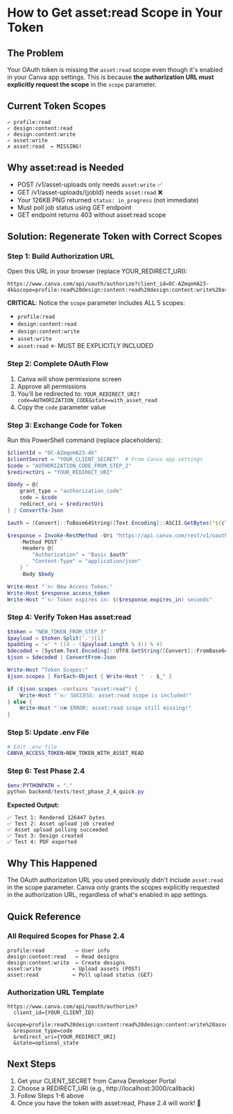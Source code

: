 # How to Get asset:read Scope in Your Token

## The Problem
Your OAuth token is missing the `asset:read` scope even though it's enabled in your Canva app settings. This is because **the authorization URL must explicitly request the scope** in the `scope` parameter.

## Current Token Scopes
```
✓ profile:read
✓ design:content:read
✓ design:content:write
✓ asset:write
✗ asset:read  ← MISSING!
```

## Why asset:read is Needed
- POST /v1/asset-uploads only needs `asset:write` ✅
- GET /v1/asset-uploads/{jobId} needs `asset:read` ❌
- Your 126KB PNG returned `status: in_progress` (not immediate)
- Must poll job status using GET endpoint
- GET endpoint returns 403 without asset:read scope

## Solution: Regenerate Token with Correct Scopes

### Step 1: Build Authorization URL
Open this URL in your browser (replace YOUR_REDIRECT_URI):

```
https://www.canva.com/api/oauth/authorize?client_id=OC-AZmqoHA23-4k&scope=profile:read%20design:content:read%20design:content:write%20asset:write%20asset:read&response_type=code&redirect_uri=YOUR_REDIRECT_URI&state=with_asset_read
```

**CRITICAL**: Notice the `scope` parameter includes ALL 5 scopes:
- `profile:read`
- `design:content:read`
- `design:content:write`
- `asset:write`
- `asset:read` ← MUST BE EXPLICITLY INCLUDED

### Step 2: Complete OAuth Flow
1. Canva will show permissions screen
2. Approve all permissions
3. You'll be redirected to: `YOUR_REDIRECT_URI?code=AUTHORIZATION_CODE&state=with_asset_read`
4. Copy the `code` parameter value

### Step 3: Exchange Code for Token
Run this PowerShell command (replace placeholders):

```powershell
$clientId = "OC-AZmqoHA23-4k"
$clientSecret = "YOUR_CLIENT_SECRET"  # From Canva app settings
$code = "AUTHORIZATION_CODE_FROM_STEP_2"
$redirectUri = "YOUR_REDIRECT_URI"

$body = @{
    grant_type = "authorization_code"
    code = $code
    redirect_uri = $redirectUri
} | ConvertTo-Json

$auth = [Convert]::ToBase64String([Text.Encoding]::ASCII.GetBytes("${clientId}:${clientSecret}"))

$response = Invoke-RestMethod -Uri "https://api.canva.com/rest/v1/oauth/token" `
    -Method POST `
    -Headers @{
        "Authorization" = "Basic $auth"
        "Content-Type" = "application/json"
    } `
    -Body $body

Write-Host "`n✓ New Access Token:"
Write-Host $response.access_token
Write-Host "`n✓ Token expires in: $($response.expires_in) seconds"
```

### Step 4: Verify Token Has asset:read
```powershell
$token = "NEW_TOKEN_FROM_STEP_3"
$payload = $token.Split('.')[1]
$padding = '=' * ((4 - ($payload.Length % 4)) % 4)
$decoded = [System.Text.Encoding]::UTF8.GetString([Convert]::FromBase64String($payload + $padding))
$json = $decoded | ConvertFrom-Json

Write-Host "Token Scopes:"
$json.scopes | ForEach-Object { Write-Host "  - $_" }

if ($json.scopes -contains "asset:read") {
    Write-Host "`n✅ SUCCESS: asset:read scope is included!"
} else {
    Write-Host "`n❌ ERROR: asset:read scope still missing!"
}
```

### Step 5: Update .env File
```bash
# Edit .env file
CANVA_ACCESS_TOKEN=NEW_TOKEN_WITH_ASSET_READ
```

### Step 6: Test Phase 2.4
```powershell
$env:PYTHONPATH = "."
python backend/tests/test_phase_2_4_quick.py
```

**Expected Output:**
```
✅ Test 1: Rendered 126447 bytes
✅ Test 2: Asset upload job created
✅ Asset upload polling succeeded
✅ Test 3: Design created
✅ Test 4: PDF exported
```

## Why This Happened
The OAuth authorization URL you used previously didn't include `asset:read` in the scope parameter. Canva only grants the scopes explicitly requested in the authorization URL, regardless of what's enabled in app settings.

## Quick Reference

### All Required Scopes for Phase 2.4
```
profile:read          ← User info
design:content:read   ← Read designs
design:content:write  ← Create designs
asset:write          ← Upload assets (POST)
asset:read           ← Poll upload status (GET)
```

### Authorization URL Template
```
https://www.canva.com/api/oauth/authorize?
  client_id={YOUR_CLIENT_ID}
  &scope=profile:read%20design:content:read%20design:content:write%20asset:write%20asset:read
  &response_type=code
  &redirect_uri={YOUR_REDIRECT_URI}
  &state=optional_state
```

## Next Steps
1. Get your CLIENT_SECRET from Canva Developer Portal
2. Choose a REDIRECT_URI (e.g., http://localhost:3000/callback)
3. Follow Steps 1-6 above
4. Once you have the token with asset:read, Phase 2.4 will work! 🎉
